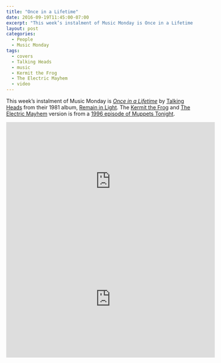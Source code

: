 ```yaml
---
title: "Once in a Lifetime"
date: 2016-09-19T11:45:00-07:00
excerpt: "This week’s instalment of Music Monday is Once in a Lifetime. The 1981 Talking Heads original and a 1996 cover by Kermit the Frog and The Electric Mayhem."
layout: post
categories:
  - People
  - Music Monday
tags:
  - covers
  - Talking Heads
  - music
  - Kermit the Frog
  - The Electric Mayhem
  - video
---
```

This week&#8217;s instalment of Music Monday is [_Once in a Lifetime_](https://en.wikipedia.org/wiki/Once_in_a_Lifetime_(Talking_Heads_song)) by [Talking Heads](https://en.wikipedia.org/wiki/Talking_Heads) from their 1981 album, [Remain in Light](https://en.wikipedia.org/wiki/Remain_in_Light). The [Kermit the Frog](http://muppet.wikia.com/wiki/Kermit_the_Frog) and [The Electric Mayhem](http://muppet.wikia.com/wiki/Dr._Teeth_and_the_Electric_Mayhem) version is from a [1996 episode of Muppets Tonight](http://muppet.wikia.com/wiki/Episode_109:_Whoopi_Goldberg).

<div class="video-container">
	<iframe width="560" height="315" src="https://www.youtube.com/embed/98AJUj-qxHI" frameborder="0" allowfullscreen></iframe>
</div>

<div class="video-container">
	<iframe width="560" height="315" src="https://www.youtube.com/embed/-jbya4kxC6E" frameborder="0" allowfullscreen></iframe>
</div>

